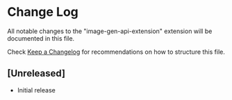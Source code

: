 # Change Log
All notable changes to the "image-gen-api-extension" extension will be documented in this file.

Check [Keep a Changelog](http://keepachangelog.com/) for recommendations on how to structure this file.

## [Unreleased]
- Initial release